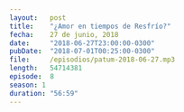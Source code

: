 ```yaml
---
layout:   post
title:    "¿Amor en tiempos de Resfrío?"
fecha:    27 de junio, 2018
date:     "2018-06-27T23:00:00-0300"
pubDate:  "2018-07-01T00:25:00-0300"
file:     /episodios/patum-2018-06-27.mp3
length:   54714381
episode:  8
season: 1
duration: "56:59"
---
```

